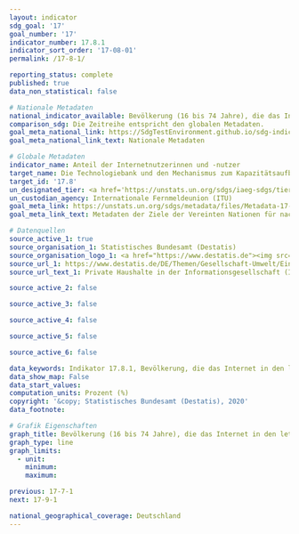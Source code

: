 ```yaml
---
layout: indicator
sdg_goal: '17'
goal_number: '17'
indicator_number: 17.8.1
indicator_sort_order: '17-08-01'
permalink: /17-8-1/

reporting_status: complete
published: true
data_non_statistical: false

# Nationale Metadaten
national_indicator_available: Bevölkerung (16 bis 74 Jahre), die das Internet in den letzten drei Monaten genutzt hat
comparison_sdg: Die Zeitreihe entspricht den globalen Metadaten.
goal_meta_national_link: https://SdgTestEnvironment.github.io/sdg-indicators/public/MetaDe/17.8.1.pdf
goal_meta_national_link_text: Nationale Metadaten

# Globale Metadaten
indicator_name: Anteil der Internetnutzerinnen und -nutzer
target_name: Die Technologiebank und den Mechanismus zum Kapazitätsaufbau für Wissenschaft, Technologie und Innovation für die am wenigsten entwickelten Länder bis 2017 vollständig operationalisieren und die Nutzung von Grundlagentechnologien, insbesondere der Informations- und Kommunikationstechnologien, verbessern
target_id: '17.8'
un_designated_tier: <a href='https://unstats.un.org/sdgs/iaeg-sdgs/tier-classification/' title='Klicken Sie hier um weitere Informationen zur UN-Tier-Klassifikation zu erhalten.'>Tier I</a>
un_custodian_agency: Internationale Fernmeldeunion (ITU)
goal_meta_link: https://unstats.un.org/sdgs/metadata/files/Metadata-17-08-01.pdf
goal_meta_link_text: Metadaten der Ziele der Vereinten Nationen für nachhaltige Entwicklung

# Datenquellen
source_active_1: true
source_organisation_1: Statistisches Bundesamt (Destatis)
source_organisation_logo_1: <a href="https://www.destatis.de"><img src="https://g205sdgs.github.io/sdg-indicators/public/OrgImgDe/destatis.png" alt="Logo destatis" style="height:60px; width:148px"/></a>
source_url_1: https://www.destatis.de/DE/Themen/Gesellschaft-Umwelt/Einkommen-Konsum-Lebensbedingungen/IT-Nutzung/Publikationen/Downloads-IT-Nutzung/private-haushalte-ikt-2150400187004.html
source_url_text_1: Private Haushalte in der Informationsgesellschaft (IKT)

source_active_2: false

source_active_3: false

source_active_4: false

source_active_5: false

source_active_6: false

data_keywords: Indikator 17.8.1, Bevölkerung, die das Internet in den letzten drei Monaten genutzt hat, Internationale Fernmeldeunion (ITU)
data_show_map: False
data_start_values: 
computation_units: Prozent (%)
copyright: '&copy; Statistisches Bundesamt (Destatis), 2020'
data_footnote: 

# Grafik Eigenschaften
graph_title: Bevölkerung (16 bis 74 Jahre), die das Internet in den letzten drei Monaten genutzt hat
graph_type: line
graph_limits: 
  - unit: 
    minimum: 
    maximum: 

previous: 17-7-1
next: 17-9-1

national_geographical_coverage: Deutschland
---
```


<span></span>